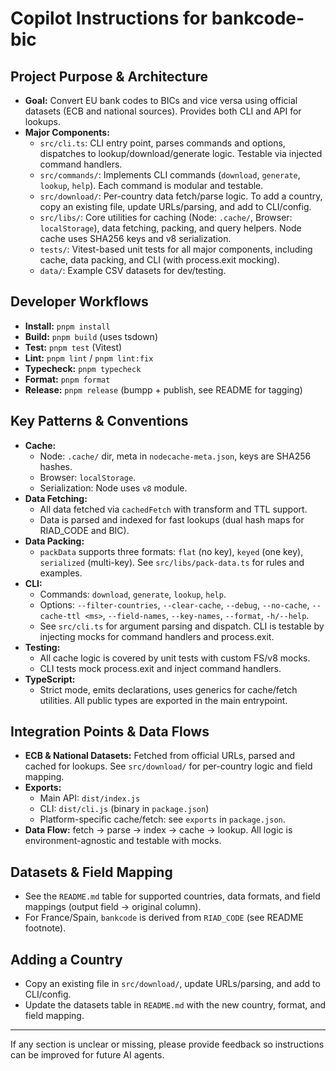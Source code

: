 
# Copilot Instructions for bankcode-bic

## Project Purpose & Architecture

- **Goal:** Convert EU bank codes to BICs and vice versa using official datasets (ECB and national sources). Provides both CLI and API for lookups.
- **Major Components:**
  - `src/cli.ts`: CLI entry point, parses commands and options, dispatches to lookup/download/generate logic. Testable via injected command handlers.
  - `src/commands/`: Implements CLI commands (`download`, `generate`, `lookup`, `help`). Each command is modular and testable.
  - `src/download/`: Per-country data fetch/parse logic. To add a country, copy an existing file, update URLs/parsing, and add to CLI/config.
  - `src/libs/`: Core utilities for caching (Node: `.cache/`, Browser: `localStorage`), data fetching, packing, and query helpers. Node cache uses SHA256 keys and v8 serialization.
  - `tests/`: Vitest-based unit tests for all major components, including cache, data packing, and CLI (with process.exit mocking).
  - `data/`: Example CSV datasets for dev/testing.

## Developer Workflows

- **Install:** `pnpm install`
- **Build:** `pnpm build` (uses tsdown)
- **Test:** `pnpm test` (Vitest)
- **Lint:** `pnpm lint` / `pnpm lint:fix`
- **Typecheck:** `pnpm typecheck`
- **Format:** `pnpm format`
- **Release:** `pnpm release` (bumpp + publish, see README for tagging)

## Key Patterns & Conventions

- **Cache:**
  - Node: `.cache/` dir, meta in `nodecache-meta.json`, keys are SHA256 hashes.
  - Browser: `localStorage`.
  - Serialization: Node uses `v8` module.
- **Data Fetching:**
  - All data fetched via `cachedFetch` with transform and TTL support.
  - Data is parsed and indexed for fast lookups (dual hash maps for RIAD_CODE and BIC).
- **Data Packing:**
  - `packData` supports three formats: `flat` (no key), `keyed` (one key), `serialized` (multi-key). See `src/libs/pack-data.ts` for rules and examples.
- **CLI:**
  - Commands: `download`, `generate`, `lookup`, `help`.
  - Options: `--filter-countries`, `--clear-cache`, `--debug`, `--no-cache`, `--cache-ttl <ms>`, `--field-names`, `--key-names`, `--format`, `-h/--help`.
  - See `src/cli.ts` for argument parsing and dispatch. CLI is testable by injecting mocks for command handlers and process.exit.
- **Testing:**
  - All cache logic is covered by unit tests with custom FS/v8 mocks.
  - CLI tests mock process.exit and inject command handlers.
- **TypeScript:**
  - Strict mode, emits declarations, uses generics for cache/fetch utilities. All public types are exported in the main entrypoint.

## Integration Points & Data Flows

- **ECB & National Datasets:** Fetched from official URLs, parsed and cached for lookups. See `src/download/` for per-country logic and field mapping.
- **Exports:**
  - Main API: `dist/index.js`
  - CLI: `dist/cli.js` (binary in `package.json`)
  - Platform-specific cache/fetch: see `exports` in `package.json`.
- **Data Flow:** fetch → parse → index → cache → lookup. All logic is environment-agnostic and testable with mocks.

## Datasets & Field Mapping

- See the `README.md` table for supported countries, data formats, and field mappings (output field → original column).
- For France/Spain, `bankcode` is derived from `RIAD_CODE` (see README footnote).

## Adding a Country

- Copy an existing file in `src/download/`, update URLs/parsing, and add to CLI/config.
- Update the datasets table in `README.md` with the new country, format, and field mapping.

---

If any section is unclear or missing, please provide feedback so instructions can be improved for future AI agents.
